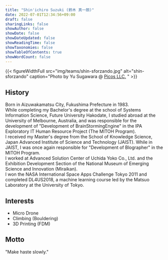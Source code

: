 ```yaml
---
title: "Shin'ichiro Suzuki (鈴木 真一朗)"
date: 2022-07-01T12:34:56+09:00
draft: false
sharingLinks: false
showAuthor: false
showDate: false
showDateUpdated: false
showReadingTime: false
showTaxonomies: false
showTableOfContents: true
showWordCount: false
---
```


{{< figureWidthFull src="img/teams/shin-sforzando.jpg" alt="shin-sforzando" caption="Photo by Yu Sugawara @ [Picos LLC.](https://picospec.co.jp) " >}}

## History

Born in Aizuwakamatsu City, Fukushima Prefecture in 1983.  
While completing my Bachelor's degree at the school of Systems Information Science, Future University Hakodate, I studied abroad at the University of Melbourne, Australia, and was responsible for the development of "Development of BrainStormingEngine" in the IPA Exploratory IT Human Resource Project (The MITOH Program).  
I received my Master's degree from the School of Knowledge Science, Japan Advanced Institute of Science and Technology (JAIST).
While in JAIST, I was once again responsible for "Development of Blographer" in the MITOH Program.  
I worked at Advanced Solution Center of Uchida Yoko Co., Ltd. and the Exhibition Development Section of the National Museum of Emerging Science and Innovation (Miraikan).  
I won the NASA International Space Apps Challenge Tokyo 2011 and completed DL4US2018, a machine learning course led by the Matsuo Laboratory at the University of Tokyo.

## Interests

- Micro Drone
- Climbing (Bouldering)
- 3D Printing (FDM)

<!-- ## Credentials

{{< figure src="img/teams/comptia-network-certification.png" class="" alt="CompTIA Network+" href="https://www.credly.com/badges/07101499-9d18-4d61-8120-9cb366c3c26f/public_url" >}} -->

## Motto

"Make haste slowly."
